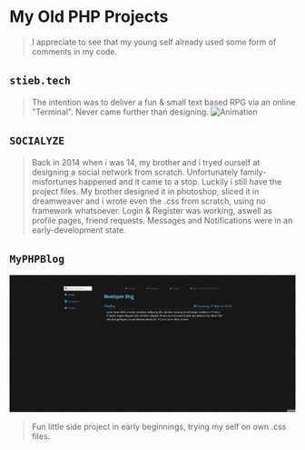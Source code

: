 # My Old PHP Projects

> I appreciate to see that my young self already used some form of comments in my code.

## `stieb.tech`

> The intention was to deliver a fun & small text based RPG via an online "Terminal". Never came further than designing.
![Animation](stieb.tech/preview/anim.gif)

## `SOCIALYZE`

> Back in 2014 when i was 14, my brother and i tryed ourself at designing a social network from scratch. Unfortunately family-misfortunes happened and it came to a stop. Luckily i still have the project files. My brother designed it in photoshop, sliced it in dreamweaver and i wrote even the .css from scratch, using no framework whatsoever. Login & Register was working, aswell as profile pages, friend requests. Messages and Notifications were in an early-development state.

## `MyPHPBlog`

![Animation](MyPHPBlog/raw_html/preview.gif)
> Fun little side project in early beginnings, trying my self on own .css files.